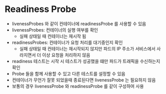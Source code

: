 # Readiness Probe

- livenessProbes 와 같이 컨테이너에 readinessProbe 를 사용할 수 있음
- livenessProbes: 컨테이너의 실행 여부를 확인
    - 실패 상태일 때 컨테이너는 재시작 됨
- readinessProbes: 컨테이너가 요청 처리를 대기중인지 확인
    - 실패 상태일 때 컨테이너는 재시작되지 않지만 파드의 IP 주소가 서비스에서 사라지면서 더 이상 요청을 처리하지 않음
- readiness 테스트는 시작 시 테스트가 성공했을 떄만 파드가 트래픽을 수신하는지 확인
- Probe 들을 함께 사용할 수 있고 다른 테스트를 설정할 수 있음
- 컨테이너가 무언가 잘못 되었을때 종료된다면 livenessProbe 는 필요하지 않음
- 보통의 경우 livenessProbe 와 readinessProbe 를 같이 구성하여 사용